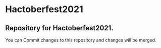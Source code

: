 # Hactoberfest2021
## Repository for Hactoberfest2021.

You can Commit changes to this repository and changes will be merged.
